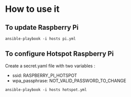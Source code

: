 # How to use it

## To update Raspberry Pi

```
ansible-playbook -i hosts pi.yml
```

## To configure Hotspot Raspberry Pi

Create a secret.yaml file with two variables :

* ssid: RASPBERRY_PI_HOTSPOT
* wpa_passphrase: NOT_VALID_PASSWORD_TO_CHANGE

```
ansible-playbook -i hosts hotspot.yml
```
